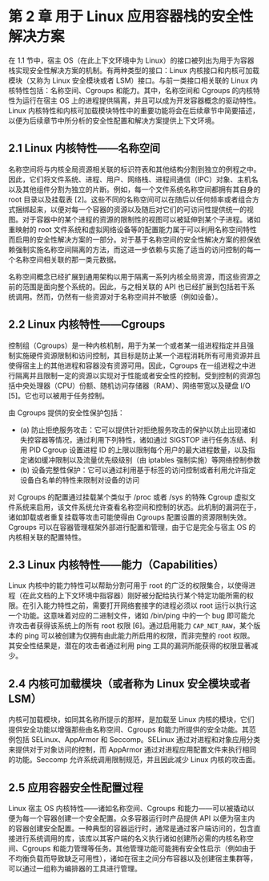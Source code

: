 # 第 2 章 用于 Linux 应用容器栈的安全性解决方案

在 1.1 节中，宿主 OS（在此上下文环境中为 Linux）的接口被列出为用于为容器栈实现安全性解决方案的机制。有两种类型的接口：Linux 内核接口和内核可加载模块（又称为 Linux 安全模块或者 LSM）接口。与前一类接口相关联的 Linux 内核特性包括：名称空间、Cgroups 和能力。其中，名称空间和 Cgroups 的内核特性为运行在宿主 OS 上的进程提供隔离，并且可以成为开发容器概念的驱动特性。Linux 内核特性和内核可加载模块特性中的重要功能将会在后续章节中简要描述，以便为后续章节中所分析的安全性配置和解决方案提供上下文环境。

## 2.1 Linux 内核特性——名称空间

名称空间将与内核全局资源相关联的标识符表和其他结构分割到独立的例程之中。因此，它们将文件系统、进程、用户、网络栈、进程间通信（IPC）对象、主机名以及其他组件分割为独立的片断。例如，每一个文件系统名称空间都拥有其自身的 root 目录以及挂载表 \[2\]。这些不同的名称空间可以在随后以任何频率或者组合方式捆绑起来，以便对每一个容器的资源以及随后对它们的可访问性提供统一的视图。对于容器中的某个进程的资源的限制性的视图可以被延伸到某个子进程。诸如重映射的 root 文件系统和虚拟网络设备等的配置能力属于可以利用名称空间特性而启用的安全性解决方案的一部分。对于基于名称空间的安全性解决方案的担保依赖强制实施名称空间隔离的方法，而这进一步依赖与实施了适当的访问控制的每一个名称空间相关联的那一类元数据。

名称空间概念已经扩展到通用架构以用于隔离一系列内核全局资源，而这些资源之前的范围是面向整个系统的。因此，与之相关联的 API 也已经扩展到包括若干系统调用。然而，仍然有一些资源对于名称空间并不敏感（例如设备）。

## 2.2 Linux 内核特性——Cgroups

控制组（Cgroups）是一种内核机制，用于为某一个或者某一组进程指定并且强制实施硬件资源限制和访问控制，其目标是防止某一个进程消耗所有可用资源并且使得宿主上的其他进程和容器没有资源可用。因此，Cgroups 在一组进程之中进行隔离并且限制一定的资源以实现对于性能或者安全性的控制。受到控制的资源包括中央处理器（CPU）份额、随机访问存储器（RAM）、网络带宽以及硬盘 I/O \[5\]。它也可以被用于任务控制。

由 Cgroups 提供的安全性保护包括：

* (a) 防止拒绝服务攻击：它可以提供针对拒绝服务攻击的保护以防止出现诸如失控容器等情况，通过利用下列特性，诸如通过 SIGSTOP 进行任务冻结、利用 PID Cgroup 设置进程 ID 的上限以限制每个用户的最大进程数量，以及指定诸如缓冲限制以及流量优先级级别（由 iptables 强制实施）等网络控制参数
* (b) 设备完整性保护：它可以通过利用基于标签的访问控制或者利用允许指定设备白名单的特性来限制对设备的访问

对 Cgroups 的配置通过挂载某个类似于 /proc 或者 /sys 的特殊 Cgroup 虚拟文件系统来启用，该文件系统允许查看名称空间和控制的状态。此机制的漏洞在于，诸如卸载或者重复挂载等攻击可能使得由 Cgroups 配置设置的资源限制失效。Cgroups 可以在容器管理框架外部进行配置和管理，由于它是完全与宿主 OS 的内核相关联的配置特性。

## 2.3 Linux 内核特性——能力（Capabilities）

Linux 内核中的能力特性可以帮助分割可用于 root 的广泛的权限集合，以使得进程（在此文档的上下文环境中指容器）刚好被分配给执行某个特定功能所需的权限。在引入能力特性之前，需要打开网络套接字的进程必须以 root 运行以执行这一个功能。这意味着对应的二进制文件，诸如 /bin/ping 中的一个 bug 即可能允许攻击者获得该系统上的所有 root 权限 \[6\]。通过启用能力 `CAP_NET_RAW`，某个版本的 ping 可以被创建为仅拥有由此能力所启用的权限，而非完整的 root 权限。其安全性结果是，潜在的攻击者通过利用 ping 工具的漏洞所能获得的权限显著减少。

## 2.4 内核可加载模块（或者称为 Linux 安全模块或者 LSM）

内核可加载模块，如同其名称所提示的那样，是加载至 Linux 内核的模块，它们提供安全功能以增强那些由名称空间、Cgroups 和能力所提供的安全功能。其范例包括 SELinux、AppArmor 和 Seccomp。SELinux 通过对进程和对象应用分类来提供对于对象访问的控制，而 AppArmor 通过对进程应用配置文件来执行相同的功能。Seccomp 允许系统调用限制规范，并且因此减少 Linux 内核的攻击面。

## 2.5 应用容器安全性配置过程

Linux 宿主 OS 内核特性——诸如名称空间、Cgroups 和能力——可以被撬动以便为每一个容器创建一个安全配置。众多容器运行时产品提供 API 以便为宿主内的容器创建安全配置。一种典型的容器运行时，通常是通过客户端访问的，包含直接进行系统调用的库，该库以其客户端的名义执行诸如创建所必需的内核名称空间、Cgroups 和能力管理等任务。其他管理功能可能拥有安全性启示（例如由于不均衡负载而导致缺乏可用性），诸如在宿主之间分布容器以及创建宿主集群等，可以通过一组称为编排器的工具进行管理。

